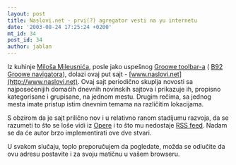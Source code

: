 ```yaml
---
layout: post
title: Naslovi.net - prvi(?) agregator vesti na yu internetu
date: '2003-08-24 17:25:24 +0200'
mt_id: 34
post_id: 34
author: jablan
---
```

Iz kuhinje [Miloša Mileusnića](http://www.b92.net/navigator/autor.php), posle jako uspešnog [Groowe toolbar-a](http://www.groowe.com) ( [B92 Groowe navigatora](http://www.b92.net/navigator/)), dolazi ovaj put sajt - [www.naslovi.net](http://www.naslovi.net). Ovaj sajt periodično skuplja novosti sa najposećenijih domaćih dnevnih novinskih sajtova i prikazuje ih, propisno kategorisane i grupisane, na jednom mestu. Drugim rečima, sa jednog mesta imate pristup istim dnevnim temama na različitim lokacijama.

S obzirom da je sajt prilično nov i u relativno ranom stadijumu razvoja, da se razumeti to što se loše vidi iz [Opere](http://www.opera.com) i to što mu nedostaje [RSS feed](http://www.xml.com/pub/a/2002/12/18/dive-into-xml.html). Nadam se da će autor brzo implementirati ove dve stvari.

U svakom slučaju, toplo preporučujem da pogledate, možda se odlučite da ovu adresu postavite i za svoju matičnu u vašem browseru.

